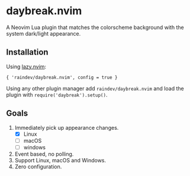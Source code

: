 # daybreak.nvim

A Neovim Lua plugin that matches the colorscheme background with the system dark/light appearance.

## Installation

Using [lazy.nvim](https://github.com/folke/lazy.nvim):

    { 'raindev/daybreak.nvim', config = true }

Using any other plugin manager add `raindev/daybreak.nvim` and load the plugin with `require('daybreak').setup()`.

## Goals

1. Immediately pick up appearance changes.
   - [x] Linux
   - [ ] macOS
   - [ ] windows
2. Event based, no polling.
3. Support Linux, macOS and Windows.
4. Zero configuration.
